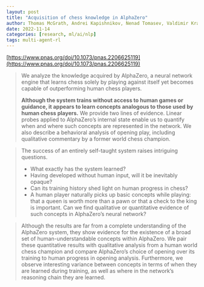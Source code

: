 ```yaml
---
layout: post
title: "Acquisition of chess knowledge in AlphaZero"
author: Thomas McGrath, Andrei Kapishnikov, Nenad Tomasev, Valdimir Kramnik
date: 2022-11-14
categories: [research, ml/ai/nlp]
tags: multi-agent-rl
---
```


[https://www.pnas.org/doi/10.1073/pnas.2206625119](https://www.pnas.org/doi/10.1073/pnas.2206625119)

> We analyze the knowledge acquired by AlphaZero, a neural network engine that learns chess solely by playing against itself yet becomes capable of outperforming human chess players. 
>
> **Although the system trains without access to human games or guidance, it appears to learn concepts analogous to those used by human chess players.** We provide two lines of evidence. Linear probes applied to AlphaZero’s internal state enable us to quantify when and where such concepts are represented in the network. We also describe a behavioral analysis of opening play, including qualitative commentary by a former world chess champion.

> The success of an entirely self-taught system raises intriguing questions. 
>
> * What exactly has the system learned? 
> * Having developed without human input, will it be inevitably opaque? 
> * Can its training history shed light on human progress in chess? 
> * A human player naturally picks up basic concepts while playing: that a queen is worth more than a pawn or that a check to the king is important. Can we find qualitative or quantitative evidence of such concepts in AlphaZero’s neural network?

> Although the results are far from a complete understanding of the AlphaZero system, they show evidence for the existence of a broad set of human-understandable concepts within AlphaZero. We pair these quantitative results with qualitative analysis from a human world chess champion and compare AlphaZero’s choice of opening over its training to human progress in opening analysis. Furthermore, we observe interesting variance between concepts in terms of when they are learned during training, as well as where in the network’s reasoning chain they are learned.
